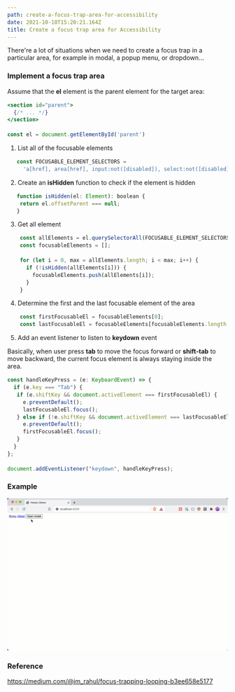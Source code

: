 ```yaml
---
path: create-a-focus-trap-area-for-accessibility
date: 2021-10-10T15:20:21.164Z
title: Create a focus trap area for Accessibility
---
```

There're a lot of situations when we need to create a focus trap in a particular area, for example in modal, a popup menu, or dropdown...

### Implement a focus trap area

Assume that the **el** element is the parent element for the target area:

```jsx
<section id="parent">
  {/* ... */}
</section>

const el = document.getElementById('parent')
```

1. List all of the focusable elements

```jsx
   const FOCUSABLE_ELEMENT_SELECTORS =
     'a[href], area[href], input:not([disabled]), select:not([disabled]), textarea:not([disabled]), button:not([disabled]), iframe, object, [tabindex="0"], [contenteditable]';
```
2. Create an **isHidden** function to check if the element is hidden

```jsx
   function isHidden(el: Element): boolean {
    return el.offsetParent === null;
   }
```
3. Get all element

```jsx
    const allElements = el.querySelectorAll(FOCUSABLE_ELEMENT_SELECTORS);
    const focusableElements = [];

    for (let i = 0, max = allElements.length; i < max; i++) {
      if (!isHidden(allElements[i])) {
        focusableElements.push(allElements[i]);
      }
    }
```
4. Determine the first and the last focusable element of the area

```jsx
    const firstFocusableEl = focusableElements[0];
    const lastFocusableEl = focusableElements[focusableElements.length - 1];
```
5. Add an event listener to listen to **keydown** event

Basically, when user press **tab** to move the focus forward or **shift-tab** to move backward, the current focus element is always staying inside the area.

```jsx
const handleKeyPress = (e: KeyboardEvent) => {
  if (e.key === "Tab") {
   if (e.shiftKey && document.activeElement === firstFocusableEl) {
     e.preventDefault();
     lastFocusableEl.focus();
   } else if (!e.shiftKey && document.activeElement === lastFocusableEl) {
     e.preventDefault();
     firstFocusableEl.focus();
   }
  }
};

document.addEventListener("keydown", handleKeyPress);
```

### Example

![](../assets/tabbing2.gif)

### Reference

https://medium.com/@im_rahul/focus-trapping-looping-b3ee658e5177